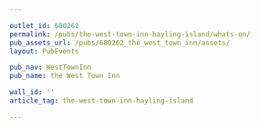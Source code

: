 ```yaml
---

outlet_id: 680262
permalink: /pubs/the-west-town-inn-hayling-island/whats-on/
pub_assets_url: /pubs/680262_the_west_town_inn/assets/
layout: PubEvents

pub_nav: WestTownInn
pub_name: the West Town Inn

wall_id: ''
article_tag: the-west-town-inn-hayling-island

---
```




